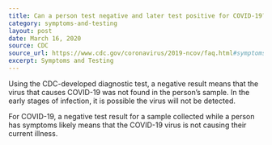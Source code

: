 ```yaml
---
title: Can a person test negative and later test positive for COVID-19?
category: symptoms-and-testing
layout: post
date: March 16, 2020
source: CDC
source_url: https://www.cdc.gov/coronavirus/2019-ncov/faq.html#symptoms
excerpt: Symptoms and Testing
---
```


Using the CDC-developed diagnostic test, a negative result means that the virus that causes COVID-19 was not found in the 
person’s sample. In the early stages of infection, it is possible the virus will not be detected.

For COVID-19, a negative test result for a sample collected while a person has symptoms likely means that the COVID-19 virus 
is not causing their current illness.
